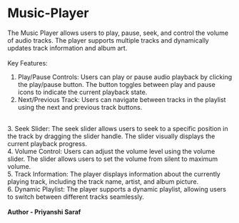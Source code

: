 # Music-Player
The Music Player allows users to play, pause, seek, and control the volume of audio tracks. The player supports multiple tracks and dynamically updates track information and album art.
<br><br>
Key Features:
<br>
1. Play/Pause Controls: Users can play or pause audio playback by clicking the play/pause button. The button toggles between play and pause icons to indicate the current playback state.
2. Next/Previous Track: Users can navigate between tracks in the playlist using the next and previous track buttons.
<br>
3. Seek Slider: The seek slider allows users to seek to a specific position in the track by dragging the slider handle. The slider visually displays the current playback progress.
<br>
4. Volume Control: Users can adjust the volume level using the volume slider. The slider allows users to set the volume from silent to maximum volume.
<br>
5. Track Information: The player displays information about the currently playing track, including the track name, artist, and album picture.
<br>
6. Dynamic Playlist: The player supports a dynamic playlist, allowing users to switch between different tracks seamlessly.
<br><br>
<b>Author -  Priyanshi Saraf</b>
